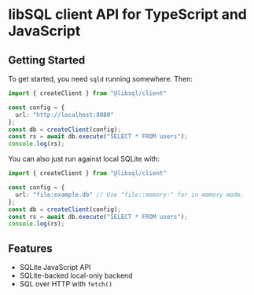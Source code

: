 # libSQL client API for TypeScript and JavaScript

## Getting Started

To get started, you need `sqld` running somewhere. Then:

```typescript
import { createClient } from "@libsql/client"

const config = {
  url: "http://localhost:8080"
};
const db = createClient(config);
const rs = await db.execute("SELECT * FROM users");
console.log(rs);
```

You can also just run against local SQLite with:

```typescript
import { createClient } from "@libsql/client"

const config = {
  url: "file:example.db" // Use "file::memory:" for in-memory mode.
};
const db = createClient(config);
const rs = await db.execute("SELECT * FROM users");
console.log(rs);
```

## Features

* SQLite JavaScript API
* SQLite-backed local-only backend
* SQL over HTTP with `fetch()`
